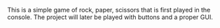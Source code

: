 This is a simple game of rock, paper, scissors that is first played in the console. The project will later be played with buttons and a proper GUI.
